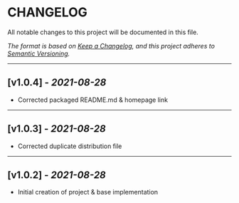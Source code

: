 # CHANGELOG

All notable changes to this project will be documented in this file.

_The format is based on
[Keep a Changelog](https://keepachangelog.com/en/1.0.0/), and this project
adheres to [Semantic Versioning](https://semver.org/spec/v2.0.0.html)._

<!--lint disable no-duplicate-headings-->

<!-- --- -->
<!-- ## \[Unreleased] -->
<!-- ### Added -->
<!-- ### Changed -->
<!-- ### Removed -->
<!-- ### Fixed -->
<!-- ### Security -->

---

## \[v1.0.4] - _2021-08-28_

- Corrected packaged README.md & homepage link

---

## \[v1.0.3] - _2021-08-28_

- Corrected duplicate distribution file

---

## \[v1.0.2] - _2021-08-28_

- Initial creation of project & base implementation
